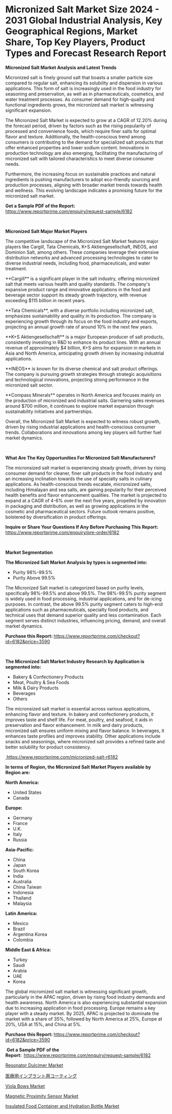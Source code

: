 <p><h1>Micronized Salt Market Size 2024 - 2031 Global Industrial Analysis, Key Geographical Regions, Market Share, Top Key Players, Product Types and Forecast Research Report</h1></p><p><strong>Micronized Salt Market Analysis and Latest Trends</strong></p>
<p><p>Micronized salt is finely ground salt that boasts a smaller particle size compared to regular salt, enhancing its solubility and dispersion in various applications. This form of salt is increasingly used in the food industry for seasoning and preservation, as well as in pharmaceuticals, cosmetics, and water treatment processes. As consumer demand for high-quality and functional ingredients grows, the micronized salt market is witnessing significant expansion.</p><p>The Micronized Salt Market is expected to grow at a CAGR of 12.20% during the forecast period, driven by factors such as the rising popularity of processed and convenience foods, which require finer salts for optimal flavor and texture. Additionally, the health-conscious trend among consumers is contributing to the demand for specialized salt products that offer enhanced properties and lower sodium content. Innovations in production technology are also emerging, facilitating the manufacturing of micronized salt with tailored characteristics to meet diverse consumer needs.</p><p>Furthermore, the increasing focus on sustainable practices and natural ingredients is pushing manufacturers to adopt eco-friendly sourcing and production processes, aligning with broader market trends towards health and wellness. This evolving landscape indicates a promising future for the micronized salt market.</p></p>
<p><strong>Get a Sample PDF of the Report:&nbsp;</strong> <a href="https://www.reportprime.com/enquiry/request-sample/6182">https://www.reportprime.com/enquiry/request-sample/6182</a></p>
<p>&nbsp;</p>
<p><strong>Micronized Salt Major Market Players</strong></p>
<p><p>The competitive landscape of the Micronized Salt Market features major players like Cargill, Tata Chemicals, K+S Aktiengesellschaft, INEOS, and Dominion Salt, among others. These companies leverage their extensive distribution networks and advanced processing technologies to cater to diverse industrial needs, including food, pharmaceuticals, and water treatment.</p><p>**Cargill** is a significant player in the salt industry, offering micronized salt that meets various health and quality standards. The company's expansive product range and innovative applications in the food and beverage sector support its steady growth trajectory, with revenue exceeding $115 billion in recent years.</p><p>**Tata Chemicals**, with a diverse portfolio including micronized salt, emphasizes sustainability and quality in its production. The company is experiencing growth through its focus on the food industry and exports, projecting an annual growth rate of around 10% in the next few years.</p><p>**K+S Aktiengesellschaft** is a major European producer of salt products, consistently investing in R&D to enhance its product lines. With an annual revenue of approximately $4 billion, K+S aims for expansion in markets in Asia and North America, anticipating growth driven by increasing industrial applications.</p><p>**INEOS** is known for its diverse chemical and salt product offerings. The company is pursuing growth strategies through strategic acquisitions and technological innovations, projecting strong performance in the micronized salt sector.</p><p>**Compass Minerals** operates in North America and focuses mainly on the production of micronized and industrial salts. Garnering sales revenues around $700 million, it continues to explore market expansion through sustainability initiatives and partnerships.</p><p>Overall, the Micronized Salt Market is expected to witness robust growth, driven by rising industrial applications and health-conscious consumer trends. Collaborations and innovations among key players will further fuel market dynamics.</p></p>
<p>&nbsp;</p>
<p><strong>What Are The Key Opportunities For Micronized Salt Manufacturers?</strong></p>
<p><p>The micronsized salt market is experiencing steady growth, driven by rising consumer demand for cleaner, finer salt products in the food industry and an increasing inclination towards the use of specialty salts in culinary applications. As health-conscious trends escalate, micronsized salts, including Himalayan and sea salts, are gaining popularity for their perceived health benefits and flavor enhancement qualities. The market is projected to expand at a CAGR of 4-6% over the next five years, propelled by innovation in packaging and distribution, as well as growing applications in the cosmetic and pharmaceutical sectors. Future outlook remains positive, bolstered by diversification in product offerings.</p></p>
<p><strong>Inquire or Share Your Questions If Any Before Purchasing This Report:</strong> <a href="https://www.reportprime.com/enquiry/pre-order/6182">https://www.reportprime.com/enquiry/pre-order/6182</a></p>
<p>&nbsp;</p>
<p><strong>Market Segmentation</strong></p>
<p><strong>The Micronized Salt Market Analysis by types is segmented into:</strong></p>
<p><ul><li>Purity 98%-99.5%</li><li>Purity Above 99.5%</li></ul></p>
<p><p>The Micronized Salt market is categorized based on purity levels, specifically 98%-99.5% and above 99.5%. The 98%-99.5% purity segment is widely used in food processing, industrial applications, and for de-icing purposes. In contrast, the above 99.5% purity segment caters to high-end applications such as pharmaceuticals, specialty food products, and technical uses that demand superior quality and less contamination. Each segment serves distinct industries, influencing pricing, demand, and overall market dynamics.</p></p>
<p><strong>Purchase this Report:&nbsp;</strong><a href="https://www.reportprime.com/checkout?id=6182&price=3590">https://www.reportprime.com/checkout?id=6182&price=3590</a></p>
<p>&nbsp;</p>
<p><strong>The Micronized Salt Market Industry Research by Application is segmented into:</strong></p>
<p><ul><li>Bakery & Confectionery Products</li><li>Meat, Poultry & Sea Foods</li><li>Milk & Dairy Products</li><li>Beverages</li><li>Others</li></ul></p>
<p><p>The micronsized salt market is essential across various applications, enhancing flavor and texture. In bakery and confectionery products, it improves taste and shelf life. For meat, poultry, and seafood, it aids in preservation and flavor enhancement. In milk and dairy products, micronized salt ensures uniform mixing and flavor balance. In beverages, it enhances taste profiles and improves stability. Other applications include snacks and seasonings, where micronized salt provides a refined taste and better solubility for product consistency.</p></p>
<p><a href="https://www.reportprime.com/micronized-salt-r6182">&nbsp;https://www.reportprime.com/micronized-salt-r6182</a></p>
<p><strong>In terms of Region, the Micronized Salt Market Players available by Region are:</strong></p>
<p>
    <p> <strong> North America: </strong>
        <ul>
            <li>United States</li>
            <li>Canada</li>
        </ul>
        </p> 
    <p> <strong> Europe: </strong>
        <ul>
            <li>Germany</li>
            <li>France</li>
            <li>U.K.</li>
            <li>Italy</li>
            <li>Russia</li>
        </ul>
        </p> 
    <p> <strong> Asia-Pacific: </strong>
        <ul>
            <li>China</li>
            <li>Japan</li>
            <li>South Korea</li>
            <li>India</li>
            <li>Australia</li>
            <li>China Taiwan</li>
            <li>Indonesia</li>
            <li>Thailand</li>
            <li>Malaysia</li>
        </ul>
        </p> 
    <p> <strong> Latin America: </strong>
        <ul>
            <li>Mexico</li>
            <li>Brazil</li>
            <li>Argentina Korea</li>
            <li>Colombia</li>
        </ul>
        </p> 
    <p> <strong> Middle East & Africa: </strong>
        <ul>
            <li>Turkey</li>
            <li>Saudi</li>
            <li>Arabia</li>
            <li>UAE</li>
            <li>Korea</li>
        </ul>
    </p>
    </p>
<p><p>The global micromized salt market is witnessing significant growth, particularly in the APAC region, driven by rising food industry demands and health awareness. North America is also experiencing substantial expansion due to increasing application in food processing. Europe remains a key player with a steady market. By 2025, APAC is projected to dominate the market with a share of 35%, followed by North America at 25%, Europe at 20%, USA at 15%, and China at 5%.</p></p>
<p><strong>Purchase this Report: </strong><a href="https://www.reportprime.com/checkout?id=6182&price=3590">https://www.reportprime.com/checkout?id=6182&price=3590</a></p>
<p>&nbsp;<strong>Get a Sample PDF of the Report:&nbsp;&nbsp;</strong><a href="https://www.reportprime.com/enquiry/request-sample/6182">https://www.reportprime.com/enquiry/request-sample/6182</a></p>
<p><strong></strong></p>
<p><p><a href="https://www.linkedin.com/pulse/navigating-resonator-dulcimer-market-expert-analysis-forecast-period-6rmkc?trackingId=52LjuMZRQ%2FaSQ%2BrsbNhVpQ%3D%3D">Resonator Dulcimer Market</a></p><p><a href="https://medium.com/@mares423/%E5%8C%BB%E7%99%82%E7%94%A8%E3%82%A4%E3%83%B3%E3%83%97%E3%83%A9%E3%83%B3%E3%83%88%E5%B8%82%E5%A0%B4%E3%81%AE%E5%8B%95%E5%90%91%E3%81%A8%E9%9D%A9%E6%96%B0-%E5%B0%86%E6%9D%A5%E3%82%92%E8%A6%8B%E6%8D%AE%E3%81%88%E3%81%9F%E5%88%86%E6%9E%90-2024%E5%B9%B4-2031%E5%B9%B4-57cf7eeaace6">医療用インプラント用コーティング</a></p><p><a href="https://www.linkedin.com/pulse/comprehensive-look-product-type-octagonal-bowround-bowother-application-yfhuc?trackingId=I0vAlnqAS4CzmDDISAk29A%3D%3D">Viola Bows Market</a></p><p><a href="https://medium.com/@andrew.scott4567/magnetic-proximity-sensor-market-global-market-share-and-ranking-overall-sales-and-demand-2f6c7f053d56">Magnetic Proximity Sensor Market</a></p><p><a href="https://issuu.com/reportprime-2/docs/insulated-food-container-and-hydrat_f2927f0523948d">Insulated Food Container and Hydration Bottle Market</a></p></p>